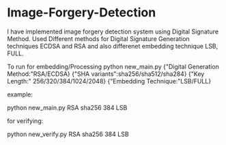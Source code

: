 # Image-Forgery-Detection
I have implemented image forgery detection system using Digital Signature Method. 
Used Different methods for Digital Signature Generation techniques ECDSA and RSA and also differenet embedding technique LSB, FULL. 

To run
for embedding/Processing
python new_main.py {"Digital Generation Method:"RSA/ECDSA} {"SHA variants":sha256/sha512/sha284} {"Key Length:" 256/320/384/1024/2048} {"Embedding Technique:"LSB/FULL}

example:

python new_main.py RSA sha256 384 LSB

for verifying:

python new_verify.py RSA sha256 384 LSB


